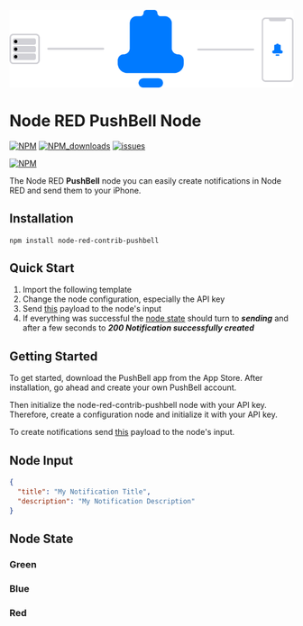 ![banner](img/Server-Phone-Banner.png)

# Node RED PushBell Node

[![NPM](https://img.shields.io/npm/v/node-red-contrib-pushbell)](https://www.npmjs.com/package/node-red-contrib-pushbell)
[![NPM_downloads](https://img.shields.io/npm/dm/node-red-contrib-pushbell)](https://www.npmjs.com/package/node-red-contrib-pushbell)
[![issues](https://img.shields.io/github/issues/mariuslang/node-red-contrib-pushbell)](https://github.com/MariusLang/node-red-contrib-pushbell/issues)

[![NPM](https://nodei.co/npm/node-red-contrib-pushbell.png?compact=true)](https://nodei.co/npm/node-red-contrib-pushbell/)

The Node RED **PushBell** node you can easily create notifications in Node RED and send them to your iPhone.

## Installation

```
npm install node-red-contrib-pushbell
```

## Quick Start

1. Import the following template
2. Change the node configuration, especially the API key
3. Send [this](#node-input) payload to the node's input
4. If everything was successful the [node state](#node-state) should turn to ***sending*** and after a few seconds to
   ***200 Notification successfully created***

## Getting Started

To get started, download the PushBell app from the App Store. After installation, go ahead and create your own PushBell
account.

Then initialize the node-red-contrib-pushbell node with your API key. Therefore, create a configuration node and
initialize it with your API key.

To create notifications send [this](#node-input) payload to the node's input.

## Node Input

```json
{
  "title": "My Notification Title",
  "description": "My Notification Description"
}
```

## Node State

### Green

### Blue

### Red
